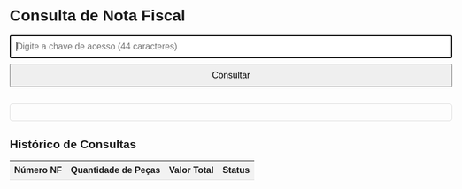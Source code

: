 <!DOCTYPE html>
<html>
<head>
  <base target="_top">
  <style>
    body { font-family: Arial, sans-serif; max-width: 800px; margin: 0 auto; padding: 20px; }
    input, button { padding: 10px; font-size: 16px; width: 100%; box-sizing: border-box; margin-bottom: 10px; }
    #resultado { margin-top: 20px; padding: 15px; border: 1px solid #ddd; border-radius: 5px; }
    .sucesso { background-color: #dff0d8; border-color: #d6e9c6; }
    .erro { background-color: #f2dede; border-color: #ebccd1; }
    #historico { margin-top: 30px; }
    table { width: 100%; border-collapse: collapse; margin-top: 10px; }
    th, td { padding: 8px; text-align: left; border-bottom: 1px solid #ddd; }
    th { background-color: #f2f2f2; }
    .destaque { font-weight: bold; }
  </style>
</head>
<body>
  <h1>Consulta de Nota Fiscal</h1>
  <input type="text" id="chaveAcesso" placeholder="Digite a chave de acesso (44 caracteres)" autofocus>
  <button onclick="consultarNota()">Consultar</button>
  
  <div id="resultado"></div>
  
  <div id="historico">
    <h2>Histórico de Consultas</h2>
    <table id="tabelaHistorico">
      <thead>
        <tr>
          <th>Número NF</th>
          <th>Quantidade de Peças</th>
          <th>Valor Total</th>
          <th>Status</th>
        </tr>
      </thead>
      <tbody id="corpoHistorico">
        <!-- Histórico será preenchido aqui -->
      </tbody>
    </table>
  </div>
  
  <script>
    const historico = []; // Armazena o histórico localmente
    const WEB_APP_URL = "https://script.google.com/macros/s/AKfycbwUa5DLhtKpa2kUAMxicHQsPlIG3gsLW-D3Scq6WUjAw42JIcUerAgy4f1H3TxsJLTB/exec";
    
    function consultarNota() {
      const chaveAcesso = document.getElementById('chaveAcesso').value.trim();
      
      if (!chaveAcesso) {
        exibirMensagem('Digite uma chave de acesso válida', 'erro');
        return;
      }
      
      if (chaveAcesso.length !== 44) {
        exibirMensagem('A chave de acesso deve ter 44 caracteres', 'erro');
        return;
      }
      
      // Mostra mensagem de carregamento
      exibirMensagem('Consultando nota fiscal...', 'sucesso');
      
      // Faz a requisição para o WebApp
      fetch(`${WEB_APP_URL}?chave=${encodeURIComponent(chaveAcesso)}`)
        .then(response => {
          if (!response.ok) {
            throw new Error('Erro na resposta do servidor');
          }
          return response.json();
        })
        .then(data => processarResposta(data))
        .catch(error => exibirErro(error));
    }
    
    function processarResposta(dados) {
      if (dados && dados.valido) {
        // Adiciona ao histórico
        adicionarAoHistorico({
          numeroNF: dados.numeroNF,
          totalItens: dados.totalItens,
          valorTotal: dados.valorTotal,
          status: 'VÁLIDA'
        });
        
        exibirMensagem(`NOTA FISCAL VÁLIDA E LANÇADA - ${dados.numeroNF}`, 'sucesso');
      } else {
        // Adiciona ao histórico como inválida
        adicionarAoHistorico({
          numeroNF: 'N/A',
          totalItens: '0',
          valorTotal: '0,00',
          status: 'INVÁLIDA'
        });
        
        exibirMensagem('NOTA FISCAL INVÁLIDA', 'erro');
      }
      
      // Limpa o campo de entrada
      document.getElementById('chaveAcesso').value = '';
      document.getElementById('chaveAcesso').focus();
    }
    
    function exibirMensagem(mensagem, tipo) {
      const div = document.getElementById('resultado');
      div.innerHTML = `<p class="destaque">${mensagem}</p>`;
      div.className = tipo;
    }
    
    function exibirErro(error) {
      exibirMensagem('Erro: ' + (error.message || 'Falha na consulta'), 'erro');
    }
    
    function adicionarAoHistorico(item) {
      // Adiciona no início do array
      historico.unshift(item);
      
      // Atualiza a tabela de histórico
      atualizarHistorico();
    }
    
    function atualizarHistorico() {
      const corpo = document.getElementById('corpoHistorico');
      corpo.innerHTML = '';
      
      // Limita a 10 itens no histórico
      const historicoExibir = historico.slice(0, 10);
      
      historicoExibir.forEach(item => {
        const linha = document.createElement('tr');
        
        linha.innerHTML = `
          <td>${item.numeroNF}</td>
          <td>${item.totalItens}</td>
          <td>R$ ${item.valorTotal}</td>
          <td class="${item.status === 'VÁLIDA' ? 'sucesso' : 'erro'}">${item.status}</td>
        `;
        
        corpo.appendChild(linha);
      });
    }
    
    // Permite pressionar Enter para consultar
    document.getElementById('chaveAcesso').addEventListener('keypress', function(e) {
      if (e.key === 'Enter') consultarNota();
    });
  </script>
</body>
</html>
